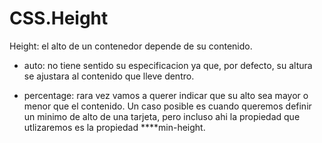 # CSS.Height

Height: el alto de un contenedor depende de su contenido.

* auto: no tiene sentido su especificacion ya que, por defecto, su altura se ajustara al contenido que lleve dentro.

* percentage: rara vez vamos a querer indicar que su alto sea mayor o menor que el contenido. Un caso posible es cuando queremos 
definir un minimo de alto de una tarjeta, pero incluso ahi la propiedad que utlizaremos es la propiedad ****min-height.

